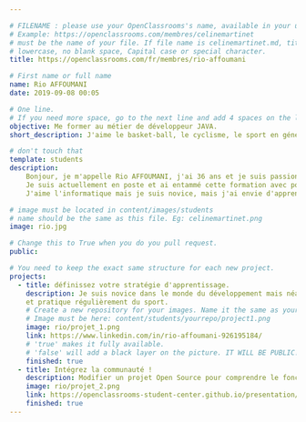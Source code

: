```yaml
---

# FILENAME : please use your OpenClassrooms's name, available in your url.
# Example: https://openclassrooms.com/membres/celinemartinet
# must be the name of your file. If file name is celinemartinet.md, title is celinemartinet.
# lowercase, no blank space, Capital case or special character.
title: https://openclassrooms.com/fr/membres/rio-affoumani

# First name or full name
name: Rio AFFOUMANI
date: 2019-09-08 00:05

# One line.
# If you need more space, go to the next line and add 4 spaces on the left, as in 'description'.
objective: Me former au métier de développeur JAVA.
short_description: J'aime le basket-ball, le cyclisme, le sport en général. J'apprends à coder pour pouvoir évoluer professionnellement.

# don't touch that
template: students
description:
    Bonjour, je m'appelle Rio AFFOUMANI, j'ai 36 ans et je suis passionné de sport, en particulier le basket-ball et le cyclisme.
	Je suis actuellement en poste et ai entammé cette formation avec pour objectif une reconvertion professionnelle. 
	J'aime l'informatique mais je suis novice, mais j'ai envie d'apprendre, alors parfois c'est un peu compliqué d'intégrer certaines notions.

# image must be located in content/images/students
# name should be the same as this file. Eg: celinemartinet.png
image: rio.jpg

# Change this to True when you do you pull request.
public: 

# You need to keep the exact same structure for each new project.
projects:
  - title: définissez votre stratégie d'apprentissage.
    description: Je suis novice dans le monde du développement mais néanmoins très motivé en vue d'une reconvertion professionnelle. Je suis père de famille 
	et pratique régulièrement du sport. 
    # Create a new repository for your images. Name it the same as your nickname and profile picture.
    # Image must be here: content/students/yourrepo/project1.png
    image: rio/projet_1.png
    link: https://www.linkedin.com/in/rio-affoumani-926195184/
    # 'true' makes it fully available.
    # 'false' will add a black layer on the picture. IT WILL BE PUBLIC!
    finished: true
  - title: Intégrez la communauté !
    description: Modifier un projet Open Source pour comprendre le fonctionnement de Git, de Github et des pull requests. 
    image: rio/projet_2.png
    link: https://openclassrooms-student-center.github.io/presentation/students/rio.html
    finished: true
---
```

 